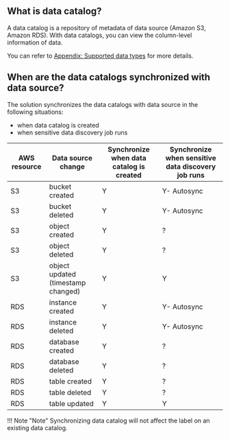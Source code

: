 ## What is data catalog?
A data catalog is a repository of metadata of data source (Amazon S3, Amazon RDS). With data catalogs, you can view the column-level information of data. 

You can refer to [Appendix: Supported data types](appendix-supported-data-types.md) for more details.

## When are the data catalogs synchronized with data source?

The solution synchronizes the data catalogs with data source in the following situations:

- when data catalog is created
- when sensitive data discovery job runs

| AWS resource | Data source change | Synchronize when data catalog is created | Synchronize when sensitive data discovery job runs |
| --- | --- | --- | --- |
| S3 | bucket created | Y | Y- Autosync |
| S3 | bucket deleted | Y | Y- Autosync |
| S3 | object created | Y | ? |
| S3 | object deleted | Y | ? |
| S3 | object updated (timestamp changed) | Y | Y |
| RDS | instance created | Y | Y- Autosync |
| RDS | instance deleted | Y | Y- Autosync |
| RDS | database created | Y | ? |
| RDS | database deleted | Y | ? |
| RDS | table created | Y | ? |
| RDS | table deleted | Y | ? |
| RDS | table updated | Y | Y |

!!! Note "Note"
    Synchronizing data catalog will not affect the label on an existing data catalog.